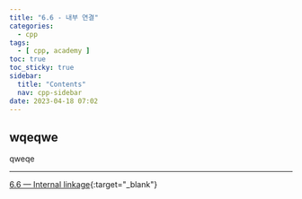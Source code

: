 ```yaml
---
title: "6.6 - 내부 연결"
categories:
  - cpp
tags:
  - [ cpp, academy ]
toc: true
toc_sticky: true
sidebar:
  title: "Contents"
  nav: cpp-sidebar
date: 2023-04-18 07:02
---
```


## wqeqwe

qweqe

---

[6.6 — Internal linkage](https://www.learncpp.com/cpp-tutorial/internal-linkage/){:target="_blank"}

<!--

<div class="notice--info" markdown="1">
<span class="notice-title">
**TITLE**
</span>

BODY
</div>

-->